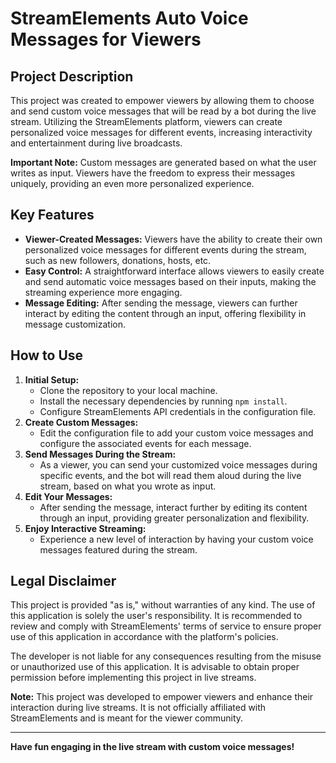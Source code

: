 <title>StreamElements Auto Voice Messages</title>


<h1>StreamElements Auto Voice Messages for Viewers</h1>

<h2>Project Description</h2>

<p>This project was created to empower viewers by allowing them to choose and send custom voice messages that will be read by a bot during the live stream. Utilizing the StreamElements platform, viewers can create personalized voice messages for different events, increasing interactivity and entertainment during live broadcasts.</p>

<p><strong>Important Note:</strong> Custom messages are generated based on what the user writes as input. Viewers have the freedom to express their messages uniquely, providing an even more personalized experience.</p>

<h2>Key Features</h2>

<ul>
    <li><strong>Viewer-Created Messages:</strong> Viewers have the ability to create their own personalized voice messages for different events during the stream, such as new followers, donations, hosts, etc.</li>
    <li><strong>Easy Control:</strong> A straightforward interface allows viewers to easily create and send automatic voice messages based on their inputs, making the streaming experience more engaging.</li>
    <li><strong>Message Editing:</strong> After sending the message, viewers can further interact by editing the content through an input, offering flexibility in message customization.</li>
</ul>

<h2>How to Use</h2>

<ol>
    <li><strong>Initial Setup:</strong>
        <ul>
            <li>Clone the repository to your local machine.</li>
            <li>Install the necessary dependencies by running <code>npm install</code>.</li>
                <li>Configure StreamElements API credentials in the configuration file.</li>
            </ul>
        </li>
        <li><strong>Create Custom Messages:</strong>
            <ul>
                <li>Edit the configuration file to add your custom voice messages and configure the associated events for each message.</li>
            </ul>
        </li>
        <li><strong>Send Messages During the Stream:</strong>
            <ul>
                <li>As a viewer, you can send your customized voice messages during specific events, and the bot will read them aloud during the live stream, based on what you wrote as input.</li>
            </ul>
        </li>
        <li><strong>Edit Your Messages:</strong>
            <ul>
                <li>After sending the message, interact further by editing its content through an input, providing greater personalization and flexibility.</li>
            </ul>
        </li>
        <li><strong>Enjoy Interactive Streaming:</strong>
            <ul>
                <li>Experience a new level of interaction by having your custom voice messages featured during the stream.</li>
            </ul>
        </li>
    </ol>

<h2>Legal Disclaimer</h2>

<p>This project is provided "as is," without warranties of any kind. The use of this application is solely the user's responsibility. It is recommended to review and comply with StreamElements' terms of service to ensure proper use of this application in accordance with the platform's policies.</p>

<p>The developer is not liable for any consequences resulting from the misuse or unauthorized use of this application. It is advisable to obtain proper permission before implementing this project in live streams.</p>

<p><strong>Note:</strong> This project was developed to empower viewers and enhance their interaction during live streams. It is not officially affiliated with StreamElements and is meant for the viewer community.</p>

<hr>

<p><strong>Have fun engaging in the live stream with custom voice messages!</strong></p>

</body>
</html>
